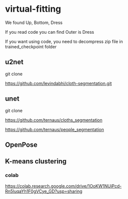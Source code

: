 # virtual-fitting

We found Up, Bottom, Dress

If you read code you can find Outer is Dress

If you want using code, you need to decompress zip file in trained_checkpoint folder

## u2net

git clone

https://github.com/levindabhi/cloth-segmentation.git

## unet

git clone 

https://github.com/ternaus/cloths_segmentation

https://github.com/ternaus/people_segmentation

## OpenPose

## K-means clustering

### colab

https://colab.research.google.com/drive/1OoKW1NUiPcd-Rn5luqaYh1F0gVCye_GD?usp=sharing
